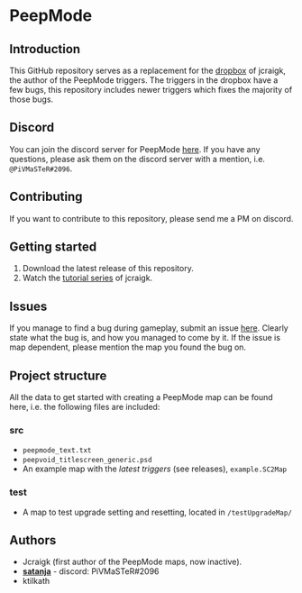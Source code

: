 # PeepMode
## Introduction
This GitHub repository serves as a replacement for the [dropbox](https://www.dropbox.com/sh/e1dx04lwdewngjp/AADw2ajP6x9YxOVt51MpbRTHa?dl=0) of jcraigk, the author of the PeepMode triggers. The triggers in the dropbox have a few bugs, this repository includes newer triggers which fixes the majority of those bugs. 

## Discord
You can join the discord server for PeepMode [here](https://discord.gg/5vs2aps). If you have any questions, please ask them on the discord server with a mention, i.e. `@PiVMaSTeR#2096`. 

## Contributing
If you want to contribute to this repository, please send me a PM on discord.

## Getting started
1.  Download the latest release of this repository.
2.  Watch the [tutorial series](https://www.youtube.com/playlist?list=PLDzri0UohfhqrfjMbGMNBRW05lhK0H12u) of jcraigk.

## Issues
If you manage to find a bug during gameplay, submit an issue [here](https://github.com/satanja/PeepMode/issues). Clearly state what the bug is, and how you managed to come by it. If the issue is map dependent, please mention the map you found the bug on. 

## Project structure
All the data to get started with creating a PeepMode map can be found here, i.e. the following files are included:

### src
* `peepmode_text.txt` 
* `peepvoid_titlescreen_generic.psd`
* An example map with the _latest triggers_ (see releases), `example.SC2Map`

### test
* A map to test upgrade setting and resetting, located in `/testUpgradeMap/` 


## Authors
* Jcraigk (first author of the PeepMode maps, now inactive).
* **[satanja](https://github.com/satanja)** - discord: PiVMaSTeR#2096
* ktilkath


